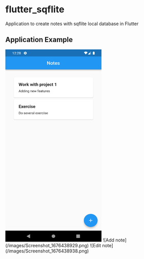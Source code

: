 # flutter_sqflite

Application to create notes with sqflite local database in Flutter

## Application Example

<img src="/images/Screenshot_1676438925.png" style="width:300px; height:600px"/>
![Add note](/images/Screenshot_1676438929.png)
![Edit note](/images/Screenshot_1676438938.png)
